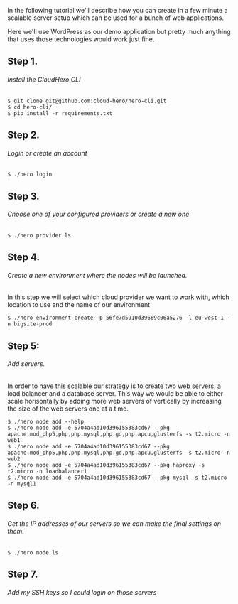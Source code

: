 In the following tutorial we'll describe how you can create in a few minute a scalable server setup which can be used for a bunch of web applications.

Here we'll use WordPress as our demo application but pretty much anything that uses those technologies would work just fine.

Step 1.
-------
###### Install the CloudHero CLI
```
$ git clone git@github.com:cloud-hero/hero-cli.git
$ cd hero-cli/
$ pip install -r requirements.txt
```
Step 2.
-------
###### Login or create an account
```
$ ./hero login
```
Step 3.
-------
###### Choose one of your configured providers or create a new one
```
$ ./hero provider ls
```
Step 4.
-------
###### Create a new environment where the nodes will be launched.
In this step we will select which cloud provider we want to work with, which location to use and the name of our environment
```
$ ./hero environment create -p 56fe7d5910d39669c06a5276 -l eu-west-1 -n bigsite-prod
```
Step 5:
-------
###### Add servers.
In order to have this scalable our strategy is to create two web servers, a load balancer and a database server.
This way we would be able to either scale horisontally by adding more web servers of vertically by increasing the size of the web servers one at a time.
```
$ ./hero node add --help
$ ./hero node add -e 5704a4ad10d396155383cd67 --pkg apache.mod_php5,php,php.mysql,php.gd,php.apcu,glusterfs -s t2.micro -n web1
$ ./hero node add -e 5704a4ad10d396155383cd67 --pkg apache.mod_php5,php,php.mysql,php.gd,php.apcu,glusterfs -s t2.micro -n web2
$ ./hero node add -e 5704a4ad10d396155383cd67 --pkg haproxy -s t2.micro -n loadbalancer1
$ ./hero node add -e 5704a4ad10d396155383cd67 --pkg mysql -s t2.micro -n mysql1
```
Step 6.
-------
###### Get the IP addresses of our servers so we can make the final settings on them.
```
$ ./hero node ls
```
Step 7.
-------
###### Add my SSH keys so I could login on those servers
